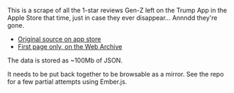 This is a scrape of all the 1-star reviews Gen-Z left on the Trump App in the Apple Store that time,
just in case they ever disappear... Annndd they're gone.

- [Original source on app store](https://apps.apple.com/us/app/official-trump-2020-app/id1135325440)
- [First page only, on the Web Archive](https://web.archive.org/web/20210430203917/https://apps.apple.com/us/app/official-trump-2020-app/id1135325440#see-all/reviews)

The data is stored as ~100Mb of JSON.

It needs to be put back together to be browsable as a mirror.
See the repo for a few partial attempts using Ember.js.
